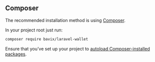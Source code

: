 ## Composer

The recommended installation method is using [Composer](https://getcomposer.org/).

In your project root just run:

```bash
composer require bavix/laravel-wallet
```

Ensure that you’ve set up your project to [autoload Composer-installed packages](https://getcomposer.org/doc/01-basic-usage.md#autoloading).
